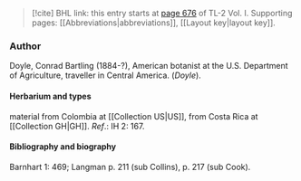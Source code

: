 > [!cite] BHL link: this entry starts at [page 676](https://www.biodiversitylibrary.org/item/103414#page/724/mode/1up) of TL-2 Vol. I.
> Supporting pages: [[Abbreviations|abbreviations]], [[Layout key|layout key]].

### Author

Doyle, Conrad Bartling (1884-?), American botanist at the U.S. Department of Agriculture, traveller in Central America. (*Doyle*).

#### Herbarium and types

material from Colombia at [[Collection US|US]], from Costa Rica at [[Collection GH|GH]].
*Ref*.: IH 2: 167.

#### Bibliography and biography

Barnhart 1: 469; Langman p. 211 (sub Collins), p. 217 (sub Cook).

